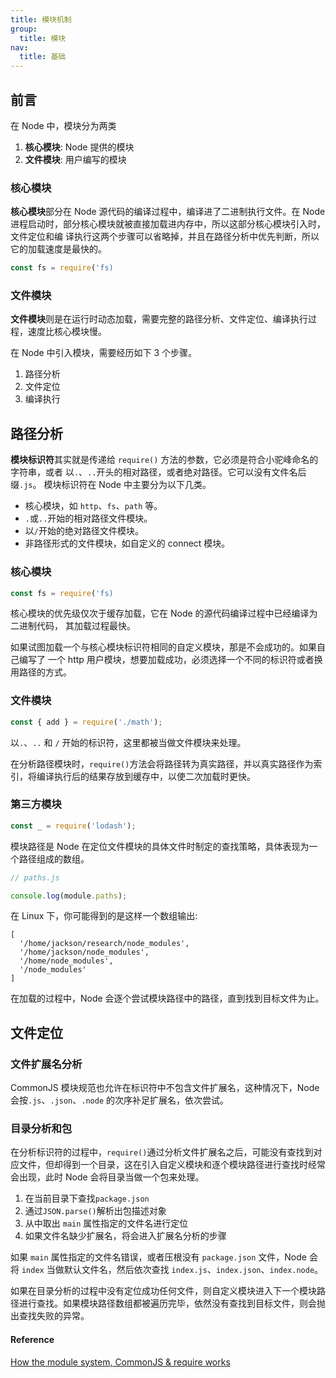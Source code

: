 ```yaml
---
title: 模块机制
group:
  title: 模块
nav:
  title: 基础
---
```


## 前言

在 Node 中，模块分为两类

1.  **核心模块**: Node 提供的模块
2.  **文件模块**: 用户编写的模块

### 核心模块

**核心模块**部分在 Node 源代码的编译过程中，编译进了二进制执行文件。在 Node 进程启动时，部分核心模块就被直接加载进内存中，所以这部分核心模块引入时，文件定位和编 译执行这两个步骤可以省略掉，并且在路径分析中优先判断，所以它的加载速度是最快的。

```js
const fs = require('fs)
```

### 文件模块

**文件模块**则是在运行时动态加载，需要完整的路径分析、文件定位、编译执行过程，速度比核心模块慢。

在 Node 中引入模块，需要经历如下 3 个步骤。

1. 路径分析
2. 文件定位
3. 编译执行

## 路径分析

**模块标识符**其实就是传递给 `require()` 方法的参数，它必须是符合小驼峰命名的字符串，或者 以`.`、`..`开头的相对路径，或者绝对路径。它可以没有文件名后缀`.js`。
模块标识符在 Node 中主要分为以下几类。

- 核心模块，如 `http`、`fs`、`path` 等。
- `.`或`..`开始的相对路径文件模块。
- 以`/`开始的绝对路径文件模块。
- 非路径形式的文件模块，如自定义的 connect 模块。

### 核心模块

```js
const fs = require('fs)
```

核心模块的优先级仅次于缓存加载，它在 Node 的源代码编译过程中已经编译为二进制代码， 其加载过程最快。

如果试图加载一个与核心模块标识符相同的自定义模块，那是不会成功的。如果自己编写了 一个 http 用户模块，想要加载成功，必须选择一个不同的标识符或者换用路径的方式。

### 文件模块

```js
const { add } = require('./math');
```

以`.`、`..` 和 `/` 开始的标识符，这里都被当做文件模块来处理。

在分析路径模块时，`require()`方法会将路径转为真实路径，并以真实路径作为索引，将编译执行后的结果存放到缓存中，以使二次加载时更快。

### 第三方模块

```js
const _ = require('lodash');
```

模块路径是 Node 在定位文件模块的具体文件时制定的查找策略，具体表现为一个路径组成的数组。

```js
// paths.js

console.log(module.paths);
```

在 Linux 下，你可能得到的是这样一个数组输出:

```
[
  '/home/jackson/research/node_modules',
  '/home/jackson/node_modules',
  '/home/node_modules',
  '/node_modules'
]
```

在加载的过程中，Node 会逐个尝试模块路径中的路径，直到找到目标文件为止。

## 文件定位

### 文件扩展名分析

CommonJS 模块规范也允许在标识符中不包含文件扩展名，这种情况下，Node 会按`.js`、`.json`、`.node` 的次序补足扩展名，依次尝试。

### 目录分析和包

在分析标识符的过程中，`require()`通过分析文件扩展名之后，可能没有查找到对应文件，但却得到一个目录，这在引入自定义模块和逐个模块路径进行查找时经常会出现，此时 Node 会将目录当做一个包来处理。

1. 在当前目录下查找`package.json`
2. 通过`JSON.parse()`解析出包描述对象
3. 从中取出 `main` 属性指定的文件名进行定位
4. 如果文件名缺少扩展名，将会进入扩展名分析的步骤

如果 `main` 属性指定的文件名错误，或者压根没有 `package.json` 文件，Node 会将 `index` 当做默认文件名，然后依次查找 `index.js`、`index.json`、`index.node`。

如果在目录分析的过程中没有定位成功任何文件，则自定义模块进入下一个模块路径进行查找。如果模块路径数组都被遍历完毕，依然没有查找到目标文件，则会抛出查找失败的异常。

#### Reference

[How the module system, CommonJS & require works](https://blog.risingstack.com/node-js-at-scale-module-system-commonjs-require/)
